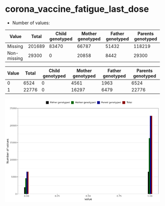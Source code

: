 # corona_vaccine_fatigue_last_dose
- Number of values:

| Value | Total | Child genotyped | Mother genotyped | Father genotyped | Parents genotyped |
| ----- | ----- | --------------- | ---------------- | ---------------- |---------------- |
| Missing | 201689 | 83470 | 66787 | 51432 | 118219 |
| Non-missing | 29300 | 0 | 20858 | 8442 | 29300 |

| Value | Total | Child genotyped | Mother genotyped | Father genotyped | Parents genotyped |
| ----- | ----- | --------------- | ---------------- | ---------------- |---------------- |
| 0 | 6524 | 0 | 4561 | 1963 | 6524 |
| 1 | 22776 | 0 | 16297 | 6479 | 22776 |



![](corona_vaccine_fatigue_last_dose_n.png)



